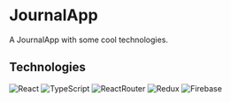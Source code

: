 # JournalApp

A JournalApp with some cool technologies.

## Technologies

![React](https://img.shields.io/badge/React-20232A?style=for-the-badge&logo=react&logoColor=61DAFB 'React') ![TypeScript](https://img.shields.io/badge/typescript-%23007ACC.svg?style=for-the-badge&logo=typescript&logoColor=white) ![ReactRouter](https://img.shields.io/badge/React_Router-CA4245?style=for-the-badge&logo=react-router&logoColor=white 'ReactRouter') ![Redux](https://img.shields.io/badge/Redux-593D88?style=for-the-badge&logo=redux&logoColor=white 'Redux') ![Firebase](https://img.shields.io/badge/firebase-ffca28?style=for-the-badge&logo=firebase&logoColor=black 'Firebase')

